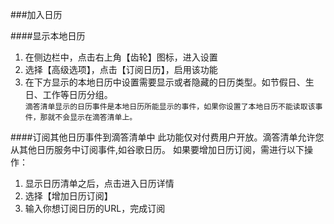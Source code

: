 ###加入日历


####显示本地日历
1. 在侧边栏中，点击右上角【齿轮】图标，进入设置
2. 选择【高级选项】，点击【订阅日历】，启用该功能
3. 在下方显示的本地日历中设置需要显示或者隐藏的日历类型。如节假日、生日、工作等日历分组。
<br >`滴答清单显示的日历事件是本地日历所能显示的事件，如果你设置了本地日历不能读取该事件，那就不会显示在滴答清单上。`

####订阅其他日历事件到滴答清单中
此功能仅对付费用户开放。滴答清单允许您从其他日历服务中订阅事件,如谷歌日历。
如果要增加日历订阅，需进行以下操作：
1. 显示日历清单之后，点击进入日历详情
2. 选择【增加日历订阅】
3. 输入你想订阅日历的URL，完成订阅

